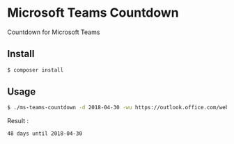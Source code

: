 # Microsoft Teams Countdown

Countdown for Microsoft Teams

## Install

```bash
$ composer install
```

## Usage

```bash
$ ./ms-teams-countdown -d 2018-04-30 -wu https://outlook.office.com/webhook/XXXXXXXX
```

Result : 

```
48 days until 2018-04-30
```